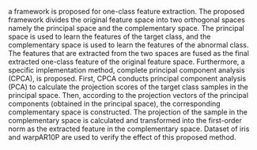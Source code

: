 a framework is proposed for one-class feature extraction. The proposed framework divides the original feature space into two orthogonal
spaces namely the principal space and the complementary space. The principal space is used to learn the features of the target class, and
the complementary space is used to learn the features of the abnormal class. The features that are extracted from the two spaces are
fused as the final extracted one-class feature of the original feature space. Furthermore, a specific implementation method, complete
principal component analysis (CPCA), is proposed. First, CPCA conducts principal component analysis (PCA) to calculate the projection
scores of the target class samples in the principal space. Then, according to the projection vectors of the principal components
(obtained in the principal space), the corresponding complementary space is constructed. The projection of the sample in the
complementary space is calculated and transformed into the first-order norm as the extracted feature in the complementary space. Dataset
of iris and warpAR10P are used to verify the effect of this proposed method. 
